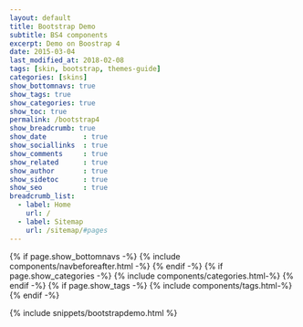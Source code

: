 ```yaml
---
layout: default
title: Bootstrap Demo
subtitle: BS4 components
excerpt: Demo on Boostrap 4
date: 2015-03-04
last_modified_at: 2018-02-08
tags: [skin, bootstrap, themes-guide]
categories: [skins]
show_bottomnavs: true
show_tags: true
show_categories: true
show_toc: true
permalink: /bootstrap4
show_breadcrumb: true
show_date         : true
show_sociallinks  : true
show_comments     : true
show_related      : true
show_author       : true
show_sidetoc      : true
show_seo          : true
breadcrumb_list:
  - label: Home
    url: /
  - label: Sitemap
    url: /sitemap/#pages
---
```




{% if page.show_bottomnavs -%}
{% include components/navbeforeafter.html -%}
{% endif -%}
{% if page.show_categories -%}
{% include components/categories.html-%}
{% endif -%}
{% if page.show_tags -%}
{% include components/tags.html-%}
{% endif -%}


{% include snippets/bootstrapdemo.html  %}